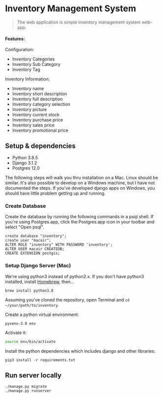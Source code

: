 # Inventory Management System
> The web application is simple inventory management system web-app.
 #### Features:
 Configuration:
 -  Inventory Categories
 -  Inventory Sub Category
 -  Inventory Tag
 
 Inventory Information:
 - Inventory name 
 - Inventory short description  
 - Inventory full description  
 - Inventory category selection  
 - Inventory picture 
 - Inventory current stock
 - Inventory purchase price
 - Inventory sales price
 - Inventory promotional price

## Setup & dependencies

- Python 3.8.5
- Django 3.1.2
- Postgres 12.0

The following steps will walk you thru installation on a Mac. Linux should be similar.
It's also possible to develop on a Windows machine, but I have not documented the steps.
If you've developed django apps on Windows, you should have little problem getting
up and running.


### Create Database

Create the database by running the following commands in a psql shell. If you're using
Postgres.app, click the Postgres.app icon in your toolbar and select "Open psql".

```
create database "inventory";
create user "macair";
ALTER ROLE "inventory" WITH PASSWORD 'inventory';
ALTER USER macair CREATEDB;
CREATE EXTENSION postgis;
```


### Setup Django Server (Mac)

We're using python3 instead of python2.x. If you don't have python3 installed,
install [Homebrew](http://brew.sh), then…

```
brew install python3.8
```

Assuming you've cloned the repository, open Terminal and `cd ~/your/path/to/inventory`.

Create a python virtual environment:

```bash
pyvenv-3.8 env
```

Activate it:

```bash
source env/bin/activate
```

Install the python dependencies which includes django and other libraries.

```
pip3 install -r requirements.txt
```


## Run server locally

```
./manage.py migrate
./manage.py runserver
```
